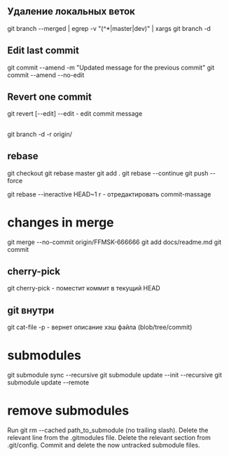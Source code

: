 ## Удаление локальных веток

git branch --merged | egrep -v "(^\*|master|dev)" | xargs git branch -d

## Edit last commit
git commit --amend -m "Updated message for the previous commit"
git commit --amend --no-edit

## Revert one commit
git revert [--edit] <commit>
--edit - edit commit message

##
git branch -d -r origin/<remote branch name>

## rebase
git checkout <branch>
git rebase master
<resolve conflicts>
git add .
git rebase --continue
git push --force

git rebase --ineractive HEAD~1
r - отредактировать commit-massage


# changes in merge
git merge --no-commit origin/FFMSK-666666
<edit readme.md>
git add docs/readme.md
git commit

## cherry-pick
git cherry-pick <commit-sha> - поместит коммит в текущий HEAD

## git внутри

git cat-file -p <hash> - вернет описание хэш файла (blob/tree/commit)

# submodules
git submodule sync --recursive
git submodule update --init --recursive
git submodule update --remote

# remove submodules
Run git rm --cached path_to_submodule (no trailing slash).
Delete the relevant line from the .gitmodules file.
Delete the relevant section from .git/config.
Commit and delete the now untracked submodule files.
